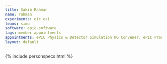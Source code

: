 ```yaml
---
title: Sakib Rahman
name: rahman
experiments: eic esi
teams: simu
software: epic-software
tags: member appointments
appointments: ePIC Physics & Detector Simulation WG Convener, ePIC Production WG Convener
layout: default
---
```


{% include personspecs.html %}

